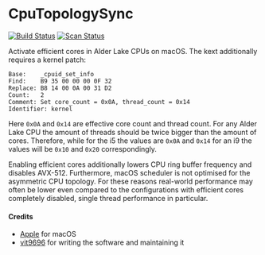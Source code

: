 # CpuTopologySync
[![Build Status](https://github.com/acidanthera/CpuTopologySync/workflows/CI/badge.svg?branch=master)](https://github.com/acidanthera/CpuTopologySync/actions) [![Scan Status](https://scan.coverity.com/projects/24192/badge.svg?flat=1)](https://scan.coverity.com/projects/24192)

Activate efficient cores in Alder Lake CPUs on macOS. The kext additionally requires a kernel patch:

```
Base:    _cpuid_set_info
Find:    B9 35 00 00 00 0F 32
Replace: B8 14 00 0A 00 31 D2
Count:   2
Comment: Set core_count = 0x0A, thread_count = 0x14
Identifier: kernel
```

Here `0x0A` and `0x14` are effective core count and thread count. For any Alder Lake CPU the amount of
threads should be twice bigger than the amount of cores. Therefore, while for the i5 the values
are `0x0A` and `0x14` for an i9 the values will be `0x10` and `0x20` correspondingly.

Enabling efficient cores additionally lowers CPU ring buffer frequency and disables AVX-512.
Furthermore, macOS scheduler is not optimised for the asymmetric CPU topology. For these reasons
real-world performance may often be lower even compared to the configurations with efficient cores
completely disabled, single thread performance in particular.

#### Credits
- [Apple](https://www.apple.com) for macOS  
- [vit9696](https://github.com/vit9696) for writing the software and maintaining it

